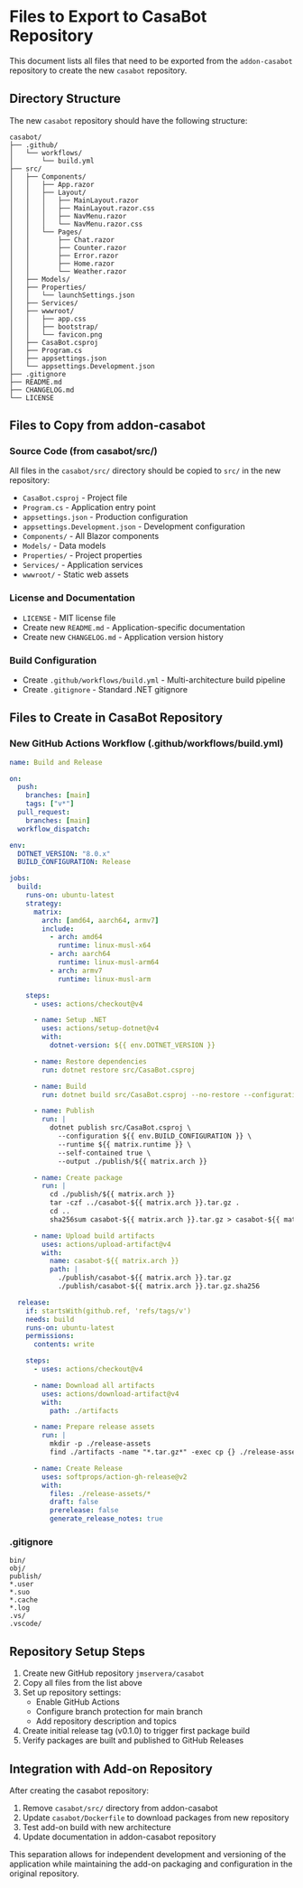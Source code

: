 # Files to Export to CasaBot Repository

This document lists all files that need to be exported from the `addon-casabot` repository to create the new `casabot` repository.

## Directory Structure

The new `casabot` repository should have the following structure:

```
casabot/
├── .github/
│   └── workflows/
│       └── build.yml
├── src/
│   ├── Components/
│   │   ├── App.razor
│   │   ├── Layout/
│   │   │   ├── MainLayout.razor
│   │   │   ├── MainLayout.razor.css
│   │   │   ├── NavMenu.razor
│   │   │   └── NavMenu.razor.css
│   │   └── Pages/
│   │       ├── Chat.razor
│   │       ├── Counter.razor
│   │       ├── Error.razor
│   │       ├── Home.razor
│   │       └── Weather.razor
│   ├── Models/
│   ├── Properties/
│   │   └── launchSettings.json
│   ├── Services/
│   ├── wwwroot/
│   │   ├── app.css
│   │   ├── bootstrap/
│   │   └── favicon.png
│   ├── CasaBot.csproj
│   ├── Program.cs
│   ├── appsettings.json
│   └── appsettings.Development.json
├── .gitignore
├── README.md
├── CHANGELOG.md
└── LICENSE
```

## Files to Copy from addon-casabot

### Source Code (from casabot/src/)

All files in the `casabot/src/` directory should be copied to `src/` in the new repository:

- `CasaBot.csproj` - Project file
- `Program.cs` - Application entry point
- `appsettings.json` - Production configuration
- `appsettings.Development.json` - Development configuration
- `Components/` - All Blazor components
- `Models/` - Data models
- `Properties/` - Project properties
- `Services/` - Application services
- `wwwroot/` - Static web assets

### License and Documentation

- `LICENSE` - MIT license file
- Create new `README.md` - Application-specific documentation
- Create new `CHANGELOG.md` - Application version history

### Build Configuration

- Create `.github/workflows/build.yml` - Multi-architecture build pipeline
- Create `.gitignore` - Standard .NET gitignore

## Files to Create in CasaBot Repository

### New GitHub Actions Workflow (.github/workflows/build.yml)

```yaml
name: Build and Release

on:
  push:
    branches: [main]
    tags: ["v*"]
  pull_request:
    branches: [main]
  workflow_dispatch:

env:
  DOTNET_VERSION: "8.0.x"
  BUILD_CONFIGURATION: Release

jobs:
  build:
    runs-on: ubuntu-latest
    strategy:
      matrix:
        arch: [amd64, aarch64, armv7]
        include:
          - arch: amd64
            runtime: linux-musl-x64
          - arch: aarch64
            runtime: linux-musl-arm64
          - arch: armv7
            runtime: linux-musl-arm

    steps:
      - uses: actions/checkout@v4

      - name: Setup .NET
        uses: actions/setup-dotnet@v4
        with:
          dotnet-version: ${{ env.DOTNET_VERSION }}

      - name: Restore dependencies
        run: dotnet restore src/CasaBot.csproj

      - name: Build
        run: dotnet build src/CasaBot.csproj --no-restore --configuration ${{ env.BUILD_CONFIGURATION }}

      - name: Publish
        run: |
          dotnet publish src/CasaBot.csproj \
            --configuration ${{ env.BUILD_CONFIGURATION }} \
            --runtime ${{ matrix.runtime }} \
            --self-contained true \
            --output ./publish/${{ matrix.arch }}

      - name: Create package
        run: |
          cd ./publish/${{ matrix.arch }}
          tar -czf ../casabot-${{ matrix.arch }}.tar.gz .
          cd ..
          sha256sum casabot-${{ matrix.arch }}.tar.gz > casabot-${{ matrix.arch }}.tar.gz.sha256

      - name: Upload build artifacts
        uses: actions/upload-artifact@v4
        with:
          name: casabot-${{ matrix.arch }}
          path: |
            ./publish/casabot-${{ matrix.arch }}.tar.gz
            ./publish/casabot-${{ matrix.arch }}.tar.gz.sha256

  release:
    if: startsWith(github.ref, 'refs/tags/v')
    needs: build
    runs-on: ubuntu-latest
    permissions:
      contents: write

    steps:
      - uses: actions/checkout@v4

      - name: Download all artifacts
        uses: actions/download-artifact@v4
        with:
          path: ./artifacts

      - name: Prepare release assets
        run: |
          mkdir -p ./release-assets
          find ./artifacts -name "*.tar.gz*" -exec cp {} ./release-assets/ \;

      - name: Create Release
        uses: softprops/action-gh-release@v2
        with:
          files: ./release-assets/*
          draft: false
          prerelease: false
          generate_release_notes: true
```

### .gitignore

```
bin/
obj/
publish/
*.user
*.suo
*.cache
*.log
.vs/
.vscode/
```

## Repository Setup Steps

1. Create new GitHub repository `jmservera/casabot`
2. Copy all files from the list above
3. Set up repository settings:
   - Enable GitHub Actions
   - Configure branch protection for main branch
   - Add repository description and topics
4. Create initial release tag (v0.1.0) to trigger first package build
5. Verify packages are built and published to GitHub Releases

## Integration with Add-on Repository

After creating the casabot repository:

1. Remove `casabot/src/` directory from addon-casabot
2. Update `casabot/Dockerfile` to download packages from new repository
3. Test add-on build with new architecture
4. Update documentation in addon-casabot repository

This separation allows for independent development and versioning of the application while maintaining the add-on packaging and configuration in the original repository.
